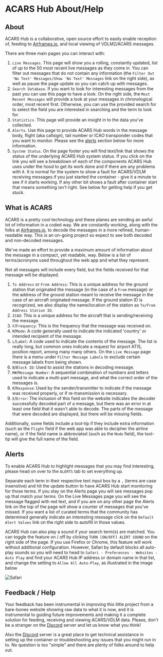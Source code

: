 # ACARS Hub About/Help

## About

ACARS Hub is a collaborative, open source effort to easily enable reception of, feeding to [Airframes.io](http://airframes.io), and local viewing of VDLM2/ACARS messages.

There are three main pages you can interact with:

1. `Live Messages`. This page will show you a rolling, constantly updated, list of up to the 50 most recent live messages as they come in. You can filter out messages that do not contain any information (the `Filter Out 'No Text' Messages/Show 'No Text' Messages` link on the right side), as well as pause the page update so you can catch up with messages.
1. `Search Database`. If you want to look for interesting messages from the past you can use this page to have a look. On the right side, the `Most Recent Messages` will provide a look at your messages in chronological order, most recent first. Otherwise, you can use the provided search for to select the field you are interested in searching and the term to look for.
1. `Statistics`. This page will provide an insight in to the data you've collected.
1. `Alerts`. Use this page to provide ACARS Hub words in the message body, flight (aka callsign), tail number or ICAO transponder codes that you want to monitor. Please see the [alerts](#alerts) section below for more information.
1. `System Status`. On the page footer you will find text/link that shows the status of the underlying ACARS Hub system status. If you click on the link you will see a breakdown of each of the components ACARS Hub uses under the hood to get its work done and if there are any problems with it. It is normal for the system to show a fault for ACARS/VDLM receiving messages if you just started the container - give it a minute to see if it starts working. If any other bit shows a fault after container start that means something isn't right. See below for getting help if you get stuck.

## What is ACARS

ACARS is a pretty cool technology and these planes are sending an awful lot of information in a coded way. We are constantly working, along with the folks at [Airframes.io](http://airframes.io), to decode the messages in a more refined, human-readable way. This is an on-going project so expect to see both decoded and non-decoded messages.

We've made an effort to provide a maximum amount of information about the message in a compact, yet readable, way. Below is a list of terms/acronyms used throughout the web app and what they represent.

Not all messages will include every field, but the fields received for that message will be displayed.

1. `To Address` or `From Address`: This is a unique address for the ground station that originated the message (in the case of a `From` message) or the address of the ground station meant to receive the message in the case of an aircraft originated message. If the ground station ID is recognized, we also display the name/location of the station as `To/From Address Station ID`.
1. `ICAO`: This is a unique address for the aircraft that is sending/receiving the message.
1. `F`/`Frequency`: This is the frequency that the message was received on.
1. `M`/`Mode`: A code generally used to indicate the indicated 'country' or intended recipient of the message.
1. `L`/`Label`: A code used to indicate the contents of the message. The list is really long, but common ones indicate a request for airport ATIS, position report, among many many others. On the `Live Message` page there is a menu under `Filter Message Labels` to exclude certain message labels from being shown.
1. `B`/`Block ID`: Used to assist the stations in decoding message.
1. `M#`/`Message Number`: A sequential combination of numbers and letters used to indicate a multi-part message, and what the correct order of the messages is.
1. `R`/`Response`: Used by the sender/transmitter to indicate if the message was received properly, or if re-transmission is necessary.
1. `E`/`Error`: The inclusion of this field on the website indicates the decoder successfully decoded part of a message, but there was an error in at least one field that it wasn't able to decode. The parts of the message that were decoded are displayed, but there will be missing fields.

Additionally, some fields include a tool-tip if they include extra information (such as the `Flight` field if the web app was able to decipher the airline name), or if the field name is abbreviated (such as the `Mode` field), the tool-tip will give the full name of the field.

## Alerts

To enable ACARS Hub to highlight messages that you may find interesting, please head on over to the `ALERTS` tab to set everything up.

Separate each term in their respective text input box by a `,` (terms are case insenstive) and hit the update button to have ACARS Hub start monitoring for those terms. If you stay on the Alerts page you will see messages pop up that match your terms. On the Live Messages page you will see the message flagged with red text, and if you are on any other page the Alerts link on the top of the page will show a counter of messages that you've missed. If you want a list of curated terms that the community has determined generally indicate an interesting message click on the `Default Alert Values` link on the right side to autofill in those values.

ACARS Hub can also play a sound if your search term(s) are matched. You can toggle the feature on / off by clicking `TURN [ON/OFF] ALERT SOUND` on the right side of the page. If you use Firefox or Chrome, this feature will work without additional configuration. However, Safari by default blocks all auto-play sounds so you will need to head to `Safari - Preferences - Websites - Auto Play` and find your ACARS Hub IP address or domain name in that list, and change the setting to `Allow All Auto-Play`, as illustrated in the image below

![Safari](static/images/safari.png "safari config")

## Feedback / Help

Your feedback has been instrumental in improving this little project from a bare-bones website showing raw data to what it is now, and it is instrumental to guiding future improvements and making it a complete solution for feeding, receiving and viewing ACARS/VDLM data. Please, don't be a stranger on the [Discord](https://discord.gg/sTf9uYF) server and let us know what you think!

Also the [Discord](https://discord.gg/sTf9uYF) server is a great place to get technical assistance in setting up the container or troubleshooting any issues that you might run in to. No question is too "simple" and there are plenty of folks around to help out.
